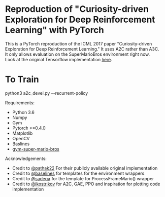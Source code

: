 # Reproduction of "Curiosity-driven Exploration for Deep Reinforcement Learning" with PyTorch
This is a PyTorch reproduction of the ICML 2017 paper "Curiosity-driven Exploration for Deep Reinforcement Learning." It uses A2C rather than A3C. It only allows evaluation on the SuperMarioBros environment right now.
Look at the original Tensorflow implementation [here](https://github.com/pathak22/noreward-rl).

# To Train
python3 a2c_devel.py --recurrent-policy

Requirements: 
* Python 3.6
* Numpy 
* Gym 
* Pytorch >=0.4.0 
* Matplotlib 
* OpenCV 
* Baslines
* [gym-super-mario-bros](https://github.com/Kautenja/gym-super-mario-bros)

Acknowledgements: 
* Credit to [@pathak22](https://github.com/pathak22/noreward-rl) For their publicly available original implementation
* Credit to [@baselines](https://github.com/openai/baselines) for templates for the environment wrappers
* Credit to [@sadeqa](https://github.com/sadeqa/Super-Mario-Bros-RL/blob/master/A3C/common/atari_wrapper.py) for the template for ProcessFrameMario() wrapper
* Credit to [@ikostrikov](https://github.com/ikostrikov/pytorch-a2c-ppo-acktr) for A2C, GAE, PPO and inspiration for plotting code implementation
